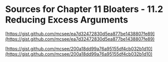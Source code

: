 # Sources for Chapter 11 Bloaters - 11.2 Reducing Excess Arguments


[https://gist.github.com/mcsee/ea7d32472830d5ea877be1438807fe89](https://gist.github.com/mcsee/ea7d32472830d5ea877be1438807fe89)

[https://gist.github.com/mcsee/200a18dd99a76a95155df4cb032b1d10](https://gist.github.com/mcsee/200a18dd99a76a95155df4cb032b1d10)